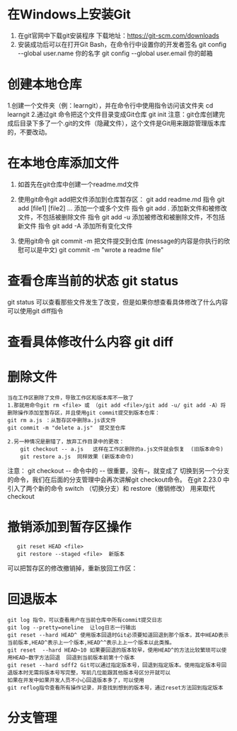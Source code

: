 # 在Windows上安装Git
  1. 在git官网中下载git安装程序 下载地址：https://git-scm.com/downloads
  2. 安装成功后可以在打开Git Bash，在命令行中设置你的开发者签名
    git config --global user.name 你的名字
    git config --global user.email 你的邮箱

# 创建本地仓库
  1.创建一个文件夹（例：learngit），并在命令行中使用指令访问该文件夹
    cd learngit
  2.通过git 命令把这个文件目录变成Git仓库
    git init
注意：git仓库创建完成后目录下多了一个.git的文件（隐藏文件），这个文件是Git用来跟踪管理版本库的，不要改动。

# 在本地仓库添加文件
  1. 如首先在git仓库中创建一个readme.md文件
  2. 使用git命令git add把文件添加到仓库暂存区：
    git add readme.md
    指令 git add [file1] [file2] ... 添加一个或多个文件
    指令 git add . 添加新文件和被修改文件，不包括被删除文件
    指令 git add -u 添加被修改和被删除文件，不包括新文件
    指令 git add -A 添加所有变化文件

  3. 使用git命令 git commit -m <message> 把文件提交到仓库 (message的内容是你执行的欣慰可以是中文)
    git commit -m "wrote a readme file"

# 查看仓库当前的状态 git status
  git status 可以查看那些文件发生了改变，但是如果你想查看具体修改了什么内容可以使用git diff指令
# 查看具体修改什么内容 git diff

# 删除文件
    当在工作区删除了文件，导致工作区和版本库不一致了
    1.那就用命令git rm <file> 或 （git add <file>/git add -u/ git add -A）将删除操作添加至暂存区，并且使用git commit提交到版本仓库：
    git rm a.js ：从暂存区中删除a.js该文件
    git commit -m "delete a.js"  提交至仓库

    2.另一种情况是删错了，放弃工作目录中的更改：
        git checkout -- a.js   这样在工作区删除的a.js文件就会恢复  (旧版本命令)
        git restore a.js  同样效果 (新版本命令)
注意：
git checkout -- <file>命令中的 -- 很重要，没有–，就变成了 切换到另一个分支 的命令，我们在后面的分支管理中会再次讲解git checkout命令。
在git 2.23.0 中引入了两个新的命令 switch （切换分支）和 restore（撤销修改） 用来取代checkout


# 撤销添加到暂存区操作
       git reset HEAD <file>
       git restore --staged <file>  新版本 
可以把暂存区的修改撤销掉，重新放回工作区：

# 回退版本
    git log 指令，可以查看用户在当前仓库中所有commit提交日志
    git log --pretty=oneline  让log日志一行输出
    git reset --hard HEAD^ 使用版本回退时Git必须要知道回退到那个版本，其中HEAD表示当前版本,HEAD^表示上一个版本,HEAD^^表示上上一个版本以此类推。
    git reset  --hard HEAD~10 如果要回退的版本较早，使用HEAD^的方法比较繁琐可以使用HEAD~数字方法回退  回退到当前版本前第十个版本
    git reset --hard sdff2 Git可以通过指定版本号，回退到指定版本。使用指定版本号回退版本时无需将版本号写完整，写前几位能跟其他版本号区分开就可以
    如果在开发中如果开发人员不小心回退版本多了，可以使用
    git reflog指令查看所有操作记录，并查找到想到的版本号，通过reset方法回到指定版本

# 分支管理
    